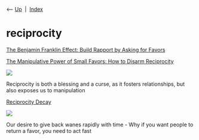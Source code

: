 <div class="nav">

⟵ [Up](index.html)  \|  [Index](index.html)

</div>

# reciprocity

<div class="cards">

<div class="card">

<div class="card-title">

[The Benjamin Franklin Effect: Build Rapport by Asking for
Favors](https://effectiviology.com/benjamin-franklin-effect)

</div>

</div>

<div class="card">

<div class="card-title">

[The Manipulative Power of Small Favors: How to Disarm
Reciprocity](https://betterhumans.pub/the-manipulative-power-of-small-favors-how-to-disarm-reciprocity-5f79275475e?source=rss----7038e003d060---4)

</div>

<div class="card-image">

[![](https://miro.medium.com/v2/resize:fit:1200/1*LpFp6BuXVOvlhklxc5CFTg.png)](https://betterhumans.pub/the-manipulative-power-of-small-favors-how-to-disarm-reciprocity-5f79275475e?source=rss----7038e003d060---4)

</div>

Reciprocity is both a blessing and a curse, as it fosters relationships,
but also exposes us to manipulation

</div>

<div class="card">

<div class="card-title">

[Reciprocity
Decay](https://www.coglode.com/gem/reciprocity-decay?goal=0_d9e2d04969-288a6a3df8-348202825&mc_cid=288a6a3df8&mc_eid=2236fd6cd5&ref=weekly.ui-patterns.com)

</div>

<div class="card-image">

[![](https://cdn.prod.website-files.com/5da817383e548853bed9550a/5e67c7efa72423416e6ccb04_5b9a31b02d798e1bffc6f694_Reciprocity%2520Decay.png)](https://www.coglode.com/gem/reciprocity-decay?goal=0_d9e2d04969-288a6a3df8-348202825&mc_cid=288a6a3df8&mc_eid=2236fd6cd5&ref=weekly.ui-patterns.com)

</div>

Our desire to give back wanes rapidly with time - Why if you want people
to return a favor, you need to act fast

</div>

</div>

